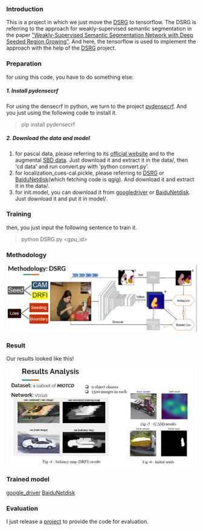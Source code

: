 ### Introduction

This is a project in which we just move the [DSRG](https://github.com/speedinghzl/DSRG) to tensorflow. The DSRG is referring to the approach for weakly-supervised semantic segmentation in the paper ["Weakly-Supervised Semantic Segmentation Network with Deep Seeded Region Growing"](https://github.com/speedinghzl/DSRG). And here, the tensorflow is used to implement the approach with the help of the [DSRG](https://github.com/speedinghzl/DSRG) project.

### Preparation

for using this code, you have to do something else:

##### 1. Install pydensecrf

For using the densecrf in python, we turn to the project [pydensecrf](https://github.com/lucasb-eyer/pydensecrf). And you just using the following code to install it.

> pip install pydensecrf

##### 2. Download the data and model

1. for pascal data, please referring to its [official website](http://host.robots.ox.ac.uk/pascal/VOC/)  and to the augmental [SBD data](http://home.bharathh.info/pubs/codes/SBD/download.html). Just download it and extract it in the data/, then 'cd data' and run convert.py with 'python convert.py'.
2. for localization_cues-cal.pickle, please referring to [DSRG](https://github.com/speedinghzl/DSRG) or [BaiduNetdisk](https://pan.baidu.com/s/14a94qw4nBulqqKHLMbQGUg)(which fetching code is qgig). And download it and extract it in the data/.
3. for init.model, you can download it from [googledriver](https://drive.google.com/file/d/1kxDguwRaIDm5WS6JTNzi8GO-HqKJqKnm/view) or [BaiduNetdisk](https://pan.baidu.com/s/1Q1wmAX7Do9jvvLMt3_8tFw). Just download it and put it in model/.

### Training

then, you just input the following sentence to train it.

> python DSRG.py <gpu_id>
### Methodology 

![DSRG Methodology](DSRG.jpg)    

### Result

Our results looked like this!

![Results](Result.jpg)

### Trained model
[google_driver](https://drive.google.com/open?id=1hlSl1EaDKWA00hvd6Ar0xDZ9uOZ7HKYu)
[BaiduNetdisk](https://pan.baidu.com/s/1vITyeBR5kxaGcOF0BHGkJA)

### Evaluation
I just release a [project](https://github.com/xtudbxk/semantic-segmentation-metrics) to provide the code for evaluation.

